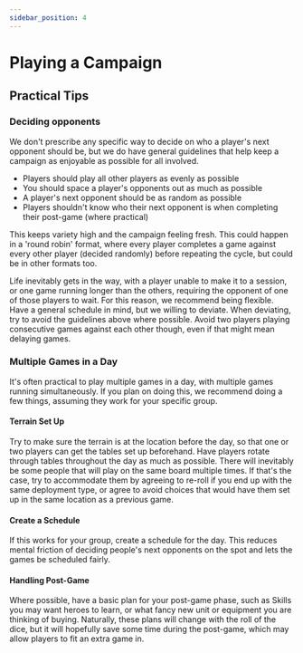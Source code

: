 ```yaml
---
sidebar_position: 4
---
```

# Playing a Campaign

<!--
JP 28-10-25: Add more here.
-->
## Practical Tips

### Deciding opponents

We don't prescribe any specific way to decide on who a player's next opponent should be, but we do have general guidelines that help keep a campaign as enjoyable as possible for all involved. 

* Players should play all other players as evenly as possible
* You should space a player's opponents out as much as possible
* A player's next opponent should be as random as possible
* Players shouldn't know who their next opponent is when completing their post-game (where practical)

This keeps variety high and the campaign feeling fresh. This could happen in a 'round robin' format, where every player completes a game against every other player (decided randomly) before repeating the cycle, but could be in other formats too.

Life inevitably gets in the way, with a player unable to make it to a session, or one game running longer than the others, requiring the opponent of one of those players to wait. For this reason, we recommend being flexible. Have a general schedule in mind, but we willing to deviate. When deviating, try to avoid the guidelines above where possible. Avoid two players playing consecutive games against each other though, even if that might mean delaying games.

### Multiple Games in a Day

It's often practical to play multiple games in a day, with multiple games running simultaneously. If you plan on doing this, we recommend doing a few things, assuming they work for your specific group.
#### Terrain Set Up

Try to make sure the terrain is at the location before the day, so that one or two players can get the tables set up beforehand. Have players rotate through tables throughout the day as much as possible. There will inevitably be some people that will play on the same board multiple times. If that's the case, try to accommodate them by agreeing to re-roll if you end up with the same deployment type, or agree to avoid choices that would have them set up in the same location as a previous game.

#### Create a Schedule

If this works for your group, create a schedule for the day. This reduces mental friction of deciding people's next opponents on the spot and lets the games be scheduled fairly.

#### Handling Post-Game

Where possible, have a basic plan for your post-game phase, such as Skills you may want heroes to learn, or what fancy new unit or equipment you are thinking of buying. Naturally, these plans will change with the roll of the dice, but it will hopefully save some time during the post-game, which may allow players to fit an extra game in.

<!--
JP 28-10-25:
Not sure about the last point, but I think the others work well.
-->
